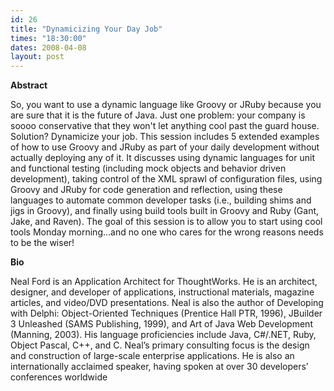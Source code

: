 ```yaml
---
id: 26
title: "Dynamicizing Your Day Job"
times: "18:30:00"
dates: 2008-04-08
layout: post
---
```

 **Abstract**

So, you want to use a dynamic language like Groovy or JRuby because you are sure that it is the future of Java. Just one problem: your company is soooo conservative that they won't let anything cool past the guard house. Solution? Dynamicize your job. This session includes 5 extended examples of how to use Groovy and JRuby as part of your daily development without actually deploying any of it. It discusses using dynamic languages for unit and functional testing (including mock objects and behavior driven development), taking control of the XML sprawl of configuration files, using Groovy and JRuby for code generation and reflection, using these languages to automate common developer tasks (i.e., building shims and jigs in Groovy), and finally using build tools built in Groovy and Ruby (Gant, Jake, and Raven). The goal of this session is to allow you to start using cool tools Monday morning...and no one who cares for the wrong reasons needs to be the wiser!

**Bio**

Neal Ford is an Application Architect for ThoughtWorks. He is an architect, designer, and developer of applications, instructional materials, magazine articles, and video/DVD presentations. Neal is also the author of Developing with Delphi: Object-Oriented Techniques (Prentice Hall PTR, 1996), JBuilder 3 Unleashed (SAMS Publishing, 1999), and Art of Java Web Development (Manning, 2003). His language proficiencies include Java, C#/.NET, Ruby, Object Pascal, C++, and C. Neal’s primary consulting focus is the design and construction of large-scale enterprise applications. He is also an internationally acclaimed speaker, having spoken at over 30 developers’ conferences worldwide

